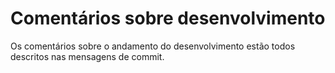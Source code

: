 # Comentários sobre desenvolvimento

Os comentários sobre o andamento do desenvolvimento estão todos descritos nas mensagens de commit.
